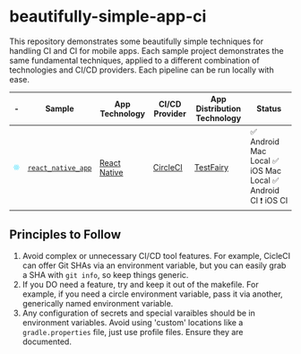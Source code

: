 # beautifully-simple-app-ci

This repository demonstrates some beautifully simple techniques for handling CI and CI for mobile apps. Each sample project demonstrates the same fundamental techniques, applied to a different combination of technologies and CI/CD providers. Each pipeline can be run locally with ease.

|-| Sample | App Technology | CI/CD Provider| App Distribution Technology  | Status |
|-|--------|----------------|---------------|------------------------------|--------|
| ![React Native Icon](./article/icon_react_native.png) | [`react_native_app`](./react_native_app) | [React Native](https://facebook.github.io/react-native/) | [CircleCI](https://circleci.com/) | [TestFairy](https://testfairy.com/) | ✅ Android Mac Local ✅ iOS Mac Local ✅ Android CI ❗ iOS CI |

## Principles to Follow

1. Avoid complex or unnecessary CI/CD tool features. For example, CicleCI can offer Git SHAs via an environment variable, but you can easily grab a SHA with `git info`, so keep things generic.
2. If you DO need a feature, try and keep it out of the makefile. For example, if you need a circle environment variable, pass it via another, generically named environment variable.
3. Any configuration of secrets and special varaibles should be in environment variables. Avoid using 'custom' locations like a `gradle.properties` file, just use profile files. Ensure they are documented.
